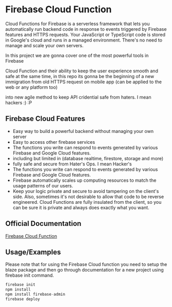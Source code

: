 
# Firebase Cloud Function 

Cloud Functions for Firebase is a serverless framework that lets you automatically run backend code in response to events triggered by Firebase features and HTTPS requests. Your JavaScript or TypeScript code is stored in Google's cloud and runs in a managed environment. There's no need to manage and scale your own servers.

In this project we are gonna cover one of the most powerful tools in Firebase

Cloud Function and their ability to keep the user experience smooth and safe at the same time, in this repo its gonna be the beginning of a new immigration from old HTTPS request on mobile app (can be applied to the web or any platform too)

into new agile method to keep API cridential safe from haters. I mean hackers :) :P
## Firebase Cloud Features

- Easy way to build a powerful backend without managing your own server
- Easy to access other firebase services
- The functions you write can respond to events generated by various Firebase and Google Cloud features. 
- including but limited in (database realtime, firestore, storage and more)
- fully safe and secure from Hater's Ops. I mean Hacker's
- The functions you write can respond to events generated by various Firebase and Google Cloud features.
- Firebase automatically scales up computing resources to match the usage patterns of our users.
- Keep your logic private and secure to avoid tampering on the client's side. Also, sometimes it's not desirable to allow that code to be reverse engineered. Cloud Functions are fully insulated from the client, so you can be sure it is private and always does exactly what you want.

## Official Documentation

[Firebase Cloud Function](https://firebase.google.com/docs/functions)


## Usage/Examples

Please note that for using the Firebase Cloud function you need to setup the blaze package and then go through documentation for a new project using firebase init command. 

```javascript
firebase init
npm install
npm install firebase-admin
firebase deploy
```

